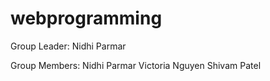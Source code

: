 # webprogramming

Group Leader: Nidhi Parmar


Group Members: 
  Nidhi Parmar
  Victoria Nguyen
  Shivam Patel
